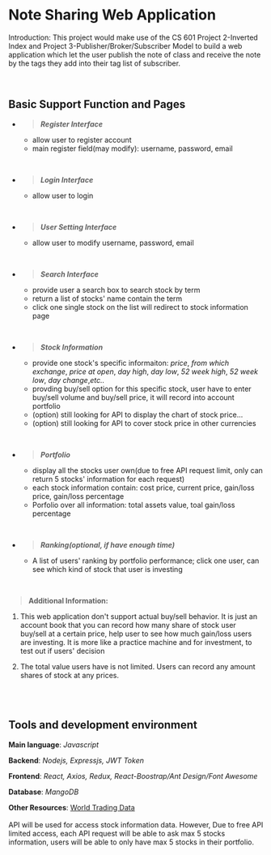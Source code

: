 
# Note Sharing Web Application
Introduction: This project would make use of the CS 601 Project 2-Inverted Index and Project 3-Publisher/Broker/Subscriber Model to build a web application which let the user publish the note of class and receive the note by the tags they add into their tag list of subscriber.

<br>

## **Basic Support Function and Pages**
* >**_Register Interface_**
    * allow user to register account
    * main register field(may modify): username, password, email
<br>

* >**_Login Interface_**
    * allow user to login
<br>

* >**_User Setting Interface_**
    * allow user to modify username, password, email
<br>

* >**_Search Interface_**
    * provide user a search box to search stock by term
    * return a list of stocks' name contain the term
    * click one single stock on the list will redirect to stock information page
    
<br>

* >**_Stock Information_**
    * provide one stock's specific informaiton: _price_, _from which exchange_, _price at open_, _day high_, _day low_, _52 week high_, _52 week low_, _day change_,_etc.._
    * provding buy/sell option for this specific stock, user have to enter buy/sell volume and buy/sell price, it will record into account portfolio
    * (option) still looking for API to display the chart of stock price...
    * (option) still looking for API to cover stock price in other currencies
    
<br>

* >**_Portfolio_**
    * display all the stocks user own(due to free API request limit, only can return 5 stocks' information for each request)
    * each stock information contain: cost price, current price, gain/loss price, gain/loss percentage
    * Porfolio over all information: total assets value, toal gain/loss percentage
    
<br>

* >**_Ranking(optional, if have enough time)_** 
    * A list of users' ranking by portfolio performance; click one user, can see which kind of stock that user is investing
    
<br>  

>**Additional Information:**
1. This web application don't support actual buy/sell behavior. It is just an account book that you can record how many share of stock user buy/sell at a certain price, help user to see how much gain/loss users are investing. It is more like a practice machine and  for investment, to test out if users' decision 

2. The total value users have is not limited. Users can record any amount shares of stock at any prices.

<br>
<br>

## **Tools and development environment**

**Main language**: _Javascript_

**Backend**: _Nodejs, Expressjs, JWT Token_

**Frontend**: _React, Axios, Redux, React-Boostrap/Ant Design/Font Awesome_

**Database**: _MangoDB_

**Other Resources**: [World Trading Data](https://www.worldtradingdata.com/)    <br><br>
API will be used for access stock information data. However, Due to free API limited access, each API request will be able to ask max 5 stocks information, users will be able to only have max 5 stocks in their portfolio.
